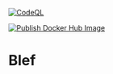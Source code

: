 [![CodeQL](https://github.com/ArturWincenciak/Blef/actions/workflows/codeql-analysis.yml/badge.svg)](https://github.com/ArturWincenciak/Blef/actions/workflows/codeql-analysis.yml)

[![Publish Docker Hub Image](https://github.com/ArturWincenciak/Blef/actions/workflows/docker-image.yml/badge.svg?branch=main&event=workflow_run)](https://github.com/ArturWincenciak/Blef/actions/workflows/docker-image.yml)

# Blef
